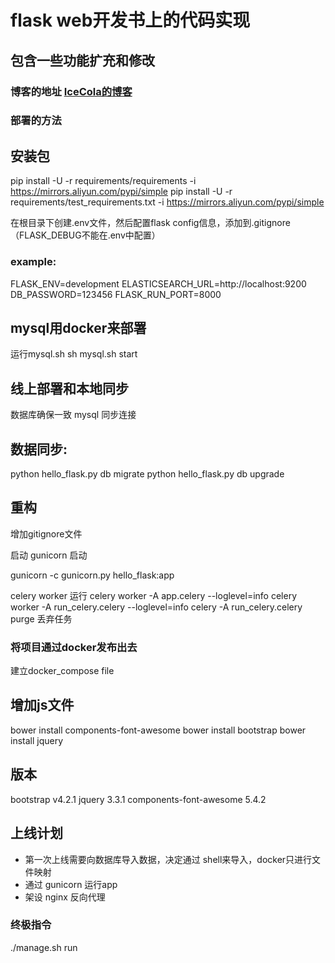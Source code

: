 # flask web开发书上的代码实现

## 包含一些功能扩充和修改

### 博客的地址 [IceCola的博客](http://111.231.82.45)

### 部署的方法

## 安装包

 pip install -U -r requirements/requirements -i https://mirrors.aliyun.com/pypi/simple
 pip install -U -r requirements/test_requirements.txt -i https://mirrors.aliyun.com/pypi/simple

在根目录下创建.env文件，然后配置flask config信息，添加到.gitignore（FLASK_DEBUG不能在.env中配置）
### example:

FLASK_ENV=development
ELASTICSEARCH_URL=http://localhost:9200
DB_PASSWORD=123456
FLASK_RUN_PORT=8000

## mysql用docker来部署

运行mysql.sh  sh mysql.sh start

## 线上部署和本地同步   

数据库确保一致
mysql 同步连接

## 数据同步:

python hello_flask.py db migrate
python hello_flask.py db upgrade

## 重构

增加gitignore文件

启动  gunicorn 启动
 
gunicorn -c gunicorn.py hello_flask:app

celery worker 运行
celery worker -A app.celery --loglevel=info
celery worker -A run_celery.celery --loglevel=info
celery -A run_celery.celery purge 丢弃任务



### 将项目通过docker发布出去

建立docker_compose file


## 增加js文件

bower install components-font-awesome
bower install bootstrap
bower install jquery


## 版本

bootstrap v4.2.1
jquery  3.3.1
components-font-awesome 5.4.2



  
## 上线计划

- 第一次上线需要向数据库导入数据，决定通过 shell来导入，docker只进行文件映射
- 通过 gunicorn 运行app
- 架设 nginx 反向代理

### 终极指令

./manage.sh run